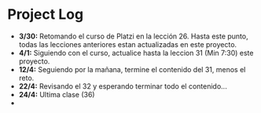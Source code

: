 # Project Log

* __3/30:__ Retomando el curso de Platzi en la lección 26. Hasta este punto, todas las lecciones anteriores estan actualizadas en este proyecto.
* __4/1:__  Siguiendo con el curso, actualice hasta la leccion 31 (Min 7:30) este proyecto.
* __12/4:__ Seguiendo por la mañana, termine el contenido del 31, menos el reto.
* __22/4:__ Revisando el 32 y esperando terminar todo el contenido...
* __24/4:__ Ultima clase (36) 
* 

